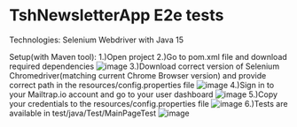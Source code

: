 # TshNewsletterApp E2e tests
Technologies:
Selenium Webdriver with Java 15

Setup(with Maven tool):
1.)Open project
2.)Go to pom.xml file and download required dependencies
![image](https://user-images.githubusercontent.com/26879282/126209778-c3d44937-f7f5-4625-adac-b494793be1ab.png)
3.)Download correct version of Selenium Chromedriver(matching current Chrome Browser version) and provide correct path in the resources/config.properties file
![image](https://user-images.githubusercontent.com/26879282/126209656-08222a94-861f-4aad-afab-b2884809ab2b.png)
4.)Sign in to your Mailtrap.io account and go to your user dashboard
![image](https://user-images.githubusercontent.com/26879282/126209455-849e59af-3cd2-4fe6-b7d1-4da0933a5204.png)
5.)Copy your credentials to the resources/config.properties file
![image](https://user-images.githubusercontent.com/26879282/126210076-010b7f42-8ff8-4c41-8de9-ad0996a07756.png)
6.)Tests are available in test/java/Test/MainPageTest 
![image](https://user-images.githubusercontent.com/26879282/126216335-99041965-b124-404e-89b0-b63beaa2696b.png)
